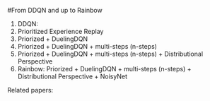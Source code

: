 #From DDQN and up to Rainbow

1) DDQN:
2) Prioritized Experience Replay
3) Priorized + DuelingDQN
4) Priorized + DuelingDQN + multi-steps (n-steps)
5) Priorized + DuelingDQN + multi-steps (n-steps) + Distributional Perspective
6) Rainbow: Priorized + DuelingDQN + multi-steps (n-steps) + Distributional Perspective + NoisyNet


Related papers:
